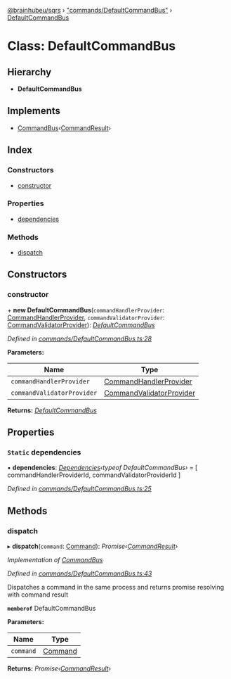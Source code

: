 [@brainhubeu/sqrs](../README.md) › ["commands/DefaultCommandBus"](../modules/_commands_defaultcommandbus_.md) › [DefaultCommandBus](_commands_defaultcommandbus_.defaultcommandbus.md)

# Class: DefaultCommandBus

## Hierarchy

* **DefaultCommandBus**

## Implements

* [CommandBus](../interfaces/_commands_commandbus_.commandbus.md)‹[CommandResult](../interfaces/_commands_defaultcommandbus_.commandresult.md)›

## Index

### Constructors

* [constructor](_commands_defaultcommandbus_.defaultcommandbus.md#constructor)

### Properties

* [dependencies](_commands_defaultcommandbus_.defaultcommandbus.md#static-dependencies)

### Methods

* [dispatch](_commands_defaultcommandbus_.defaultcommandbus.md#dispatch)

## Constructors

###  constructor

\+ **new DefaultCommandBus**(`commandHandlerProvider`: [CommandHandlerProvider](../interfaces/_commands_commandhandlerprovider_.commandhandlerprovider.md), `commandValidatorProvider`: [CommandValidatorProvider](../interfaces/_commands_commandvalidatorprovider_.commandvalidatorprovider.md)): *[DefaultCommandBus](_commands_defaultcommandbus_.defaultcommandbus.md)*

*Defined in [commands/DefaultCommandBus.ts:28](https://github.com/brainhubeu/sqrs/blob/5e9c52a/packages/sqrs/src/commands/DefaultCommandBus.ts#L28)*

**Parameters:**

Name | Type |
------ | ------ |
`commandHandlerProvider` | [CommandHandlerProvider](../interfaces/_commands_commandhandlerprovider_.commandhandlerprovider.md) |
`commandValidatorProvider` | [CommandValidatorProvider](../interfaces/_commands_commandvalidatorprovider_.commandvalidatorprovider.md) |

**Returns:** *[DefaultCommandBus](_commands_defaultcommandbus_.defaultcommandbus.md)*

## Properties

### `Static` dependencies

▪ **dependencies**: *[Dependencies](../modules/_di_dependencies_.md#dependencies)‹typeof DefaultCommandBus›* = [
    commandHandlerProviderId,
    commandValidatorProviderId
  ]

*Defined in [commands/DefaultCommandBus.ts:25](https://github.com/brainhubeu/sqrs/blob/5e9c52a/packages/sqrs/src/commands/DefaultCommandBus.ts#L25)*

## Methods

###  dispatch

▸ **dispatch**(`command`: [Command](../interfaces/sqrs.command.md)): *Promise‹[CommandResult](../interfaces/_commands_defaultcommandbus_.commandresult.md)›*

*Implementation of [CommandBus](../interfaces/_commands_commandbus_.commandbus.md)*

*Defined in [commands/DefaultCommandBus.ts:43](https://github.com/brainhubeu/sqrs/blob/5e9c52a/packages/sqrs/src/commands/DefaultCommandBus.ts#L43)*

Dispatches a command in the same process and returns promise resolving with command result

**`memberof`** DefaultCommandBus

**Parameters:**

Name | Type |
------ | ------ |
`command` | [Command](../interfaces/sqrs.command.md) |

**Returns:** *Promise‹[CommandResult](../interfaces/_commands_defaultcommandbus_.commandresult.md)›*
